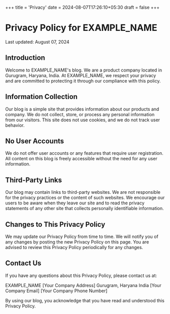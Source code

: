 +++
title = 'Privacy'
date = 2024-08-07T17:26:10+05:30
draft = false
+++


# Privacy Policy for EXAMPLE_NAME

Last updated: August 07, 2024

## Introduction

Welcome to EXAMPLE_NAME's blog. We are a product company located in Gurugram, Haryana, India. At EXAMPLE_NAME, we respect your privacy and are committed to protecting it through our compliance with this policy.

## Information Collection

Our blog is a simple site that provides information about our products and company. We do not collect, store, or process any personal information from our visitors. This site does not use cookies, and we do not track user behavior.

## No User Accounts

We do not offer user accounts or any features that require user registration. All content on this blog is freely accessible without the need for any user information.

## Third-Party Links

Our blog may contain links to third-party websites. We are not responsible for the privacy practices or the content of such websites. We encourage our users to be aware when they leave our site and to read the privacy statements of any other site that collects personally identifiable information.

## Changes to This Privacy Policy

We may update our Privacy Policy from time to time. We will notify you of any changes by posting the new Privacy Policy on this page. You are advised to review this Privacy Policy periodically for any changes.

## Contact Us

If you have any questions about this Privacy Policy, please contact us at:

EXAMPLE_NAME
[Your Company Address]
Gurugram, Haryana
India
[Your Company Email]
[Your Company Phone Number]

By using our blog, you acknowledge that you have read and understood this Privacy Policy.